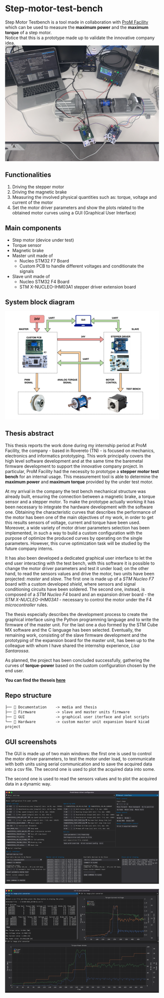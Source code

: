 # Step-motor-test-bench

Step Motor Testbench is a tool made in collaboration with [ProM Facility](https://promfacility.eu/#/) which can be used to measure the __maximum power__ and the __maximum torque__ of a step motor. <br>
Notice that this is a prototype made up to validate the innovative company idea. 
![stb-lab-pic](Documentation/media/stb-lab-pic.jpg)

## Functionalities
1. Driving the stepper motor
2. Driving the magnetic brake
3. Measuring the involved physical quantities such as: torque, voltage and current of the motor
4. Set the motor driver parameters and show the plots related to the obtained motor curves using a GUI (Graphical User Interface)

## Main components
- Step motor (device under test)
- Torque sensor
- Magnetic brake
- Master unit made of
    - Nucleo STM32 F7 Board
    - Custom PCB to handle different voltages and conditionate the signals
- Slave unit made of
    - Nucleo STM32 F4 Board
    - STM X-NUCLEO-IHM03A1 stepper driver extension board

## System block diagram
![System block diagram](Documentation/media/STB-block-diagram.png)
## Thesis abstract
This thesis reports the work done during my internship period at ProM Facility, the company - based in Rovereto (TN) - is focused on mechanics, electronics and informatics prototyping. This work principally covers the high level software development and at the same time the baremetal firmware development to support the innovative company project. In particular, ProM Facility had the necessity to prototype a __stepper motor test bench__ for an internal usage. This measurement tool is able to determine the __maximum power__ and __maximum torque__ provided by the under test motor.

At my arrival in the company the test bench mechanical structure was already built, ensuring the connection between a magnetic brake, a torque sensor and a stepper motor. To make the prototype actually working it has been necessary to integrate the hardware development with the software one. Obtaining the characteristic curves that describes the performance of the motor has been one of the main objectives of my work, in order to get this results sensors of voltage, current and torque have been used. Moreover, a wide variety of motor driver parameters selection has been implemented, in such a way to build a custom configuration with the purpose of optimize the produced curves by operating on the single parameters. However, this curve optimization task will be studied by the future company interns.

It has also been developed a dedicated graphical user interface to let the end user interacting with the test bench, with this software it is possible to change the motor driver parameters and test it under load; on the other hand, to read the sensors values and drive the motor, two units have been projected: _master_ and _slave_. The first one is made up of a _STM Nucleo F7_ board with a custom developed _shield_, where sensors and signal conditioning circuits have been soldered. The second one, instead, is composed of a _STM Nucleo F4_ board and an expansion driver board - the _STM X-NUCLEO-IHM03A1_ - necessary to control the motor under the F4 _microcontroller_ rules.

The thesis especially describes the development process to create the graphical interface using the Python programming language and to write the firmware of the master unit. For the last one a duo formed by the STM Cube MX software and the C language has been selected. Eventually, the remaining work, consisting of the slave firmware development and the prototyping of the expansion board for the master unit, has been up to the colleague with whom I have shared the internship experience, _Lisa Santarossa_.

As planned, the project has been concluded successfully, gathering the curves of __torque-power__ based on the custom configuration chosen by the end user.

__You can find the theseis [here](/Documentation/Tommaso_Canova_STB_thesis.pdf)__

## Repo structure
    ├── 📁 Documentation    -> media and thesis
    ├── 📁 Firmware         -> slave and master units firmware
    ├── 📁 GUI              -> graphical user iterface and plot scripts
    └── 📁 Hardware         -> custom master unit expansion board kicad project

## GUI screenshots
The GUI is made up of two main windows: the first one is used to control the motor driver parameters, to test the motor under load, to communicate with both units using serial communication and to save the acquired data into a csv file. The second one is used to plot the acquired data into some.

The second one is used to read the sensors values and to plot the acquired data in a dynamic way. 

![GUI Motor config window](Documentation/media/GUI_motor_config.png)

![GUI plot window](Documentation/media/GUI_plot.png)